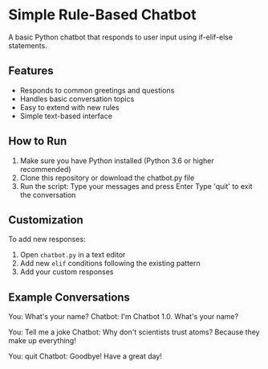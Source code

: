 # Simple Rule-Based Chatbot

A basic Python chatbot that responds to user input using if-elif-else statements.

## Features

- Responds to common greetings and questions
- Handles basic conversation topics
- Easy to extend with new rules
- Simple text-based interface

## How to Run

1. Make sure you have Python installed (Python 3.6 or higher recommended)
2. Clone this repository or download the chatbot.py file
3. Run the script:
 Type your messages and press Enter
 Type 'quit' to exit the conversation

## Customization

To add new responses:
1. Open `chatbot.py` in a text editor
2. Add new `elif` conditions following the existing pattern
3. Add your custom responses

## Example Conversations
You: What's your name?
Chatbot: I'm Chatbot 1.0. What's your name?

You: Tell me a joke
Chatbot: Why don't scientists trust atoms? Because they make up everything!

You: quit
Chatbot: Goodbye! Have a great day!